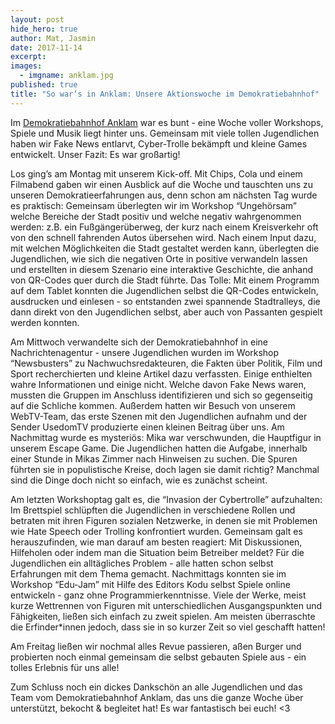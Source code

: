 ```yaml
---
layout: post
hide_hero: true
author: Mat, Jasmin
date: 2017-11-14
excerpt: 
images:
  - imgname: anklam.jpg
published: true
title: "So war’s in Anklam: Unsere Aktionswoche im Demokratiebahnhof"
---
```


Im [Demokratiebahnhof Anklam](http://www.demokratiebahnhof.de) war es bunt - eine Woche voller Workshops, Spiele und Musik liegt hinter uns. Gemeinsam mit viele tollen Jugendlichen haben wir Fake News entlarvt, Cyber-Trolle bekämpft und kleine Games entwickelt. Unser Fazit: Es war großartig! 

Los ging’s am Montag mit unserem Kick-off. Mit Chips, Cola und einem Filmabend gaben wir einen Ausblick auf die Woche und tauschten uns zu unseren Demokratieerfahrungen aus, denn schon am nächsten Tag wurde es praktisch: Gemeinsam überlegten wir im Workshop “Ungehörsam” welche Bereiche der Stadt positiv und welche negativ wahrgenommen werden: z.B. ein Fußgängerüberweg, der kurz nach einem Kreisverkehr oft von den schnell fahrenden Autos übersehen wird.  Nach einem Input dazu, mit welchen Möglichkeiten die Stadt gestaltet werden kann, überlegten die Jugendlichen, wie sich die negativen Orte in positive verwandeln lassen und erstellten in diesem Szenario eine interaktive Geschichte, die anhand von QR-Codes quer durch die Stadt führte. Das Tolle: Mit einem Programm auf dem Tablet konnten die Jugendlichen selbst die QR-Codes entwickeln, ausdrucken und einlesen - so entstanden zwei spannende Stadtralleys, die dann direkt von den Jugendlichen selbst, aber auch von Passanten gespielt werden konnten.

Am Mittwoch verwandelte sich der Demokratiebahnhof in eine Nachrichtenagentur - unsere Jugendlichen wurden im Workshop “Newsbusters” zu Nachwuchsredakteuren, die Fakten über Politik, Film und Sport recherchierten und kleine Artikel dazu verfassten. Einige enthielten wahre Informationen und einige nicht. Welche davon Fake News waren, mussten die Gruppen im Anschluss identifizieren und sich so gegenseitig auf die Schliche kommen. Außerdem hatten wir Besuch von unserem WebTV-Team, das erste Szenen mit den Jugendlichen aufnahm und der Sender UsedomTV produzierte einen kleinen Beitrag über uns. 
Am Nachmittag wurde es mysteriös: Mika war verschwunden, die Hauptfigur in unserem Escape Game. Die Jugendlichen hatten die Aufgabe, innerhalb einer Stunde in Mikas Zimmer nach Hinweisen zu suchen. Die Spuren führten sie in populistische Kreise, doch lagen sie damit richtig? Manchmal sind die Dinge doch nicht so einfach, wie es zunächst scheint.

Am letzten Workshoptag galt es, die “Invasion der Cybertrolle” aufzuhalten: Im Brettspiel schlüpften die Jugendlichen in verschiedene Rollen und betraten mit ihren Figuren sozialen Netzwerke, in denen sie mit Problemen wie Hate Speech oder Trolling konfrontiert wurden. Gemeinsam galt es herauszufinden, wie man darauf am besten reagiert: Mit Diskussionen, Hilfeholen oder indem man die Situation beim Betreiber meldet? Für die Jugendlichen ein alltägliches Problem - alle hatten schon selbst Erfahrungen mit dem Thema gemacht. 
Nachmittags konnten sie im Workshop “Edu-Jam” mit Hilfe des Editors Kodu selbst Spiele online entwickeln - ganz ohne Programmierkenntnisse. Viele der Werke, meist kurze Wettrennen von Figuren mit unterschiedlichen Ausgangspunkten und Fähigkeiten, ließen sich einfach zu zweit spielen. Am meisten überraschte die Erfinder*innen jedoch, dass sie in so kurzer Zeit so viel geschafft hatten!

Am Freitag ließen wir nochmal alles Revue passieren, aßen Burger und probierten noch einmal gemeinsam die selbst gebauten Spiele aus - ein tolles Erlebnis für uns alle!

Zum Schluss noch ein dickes Dankschön an alle Jugendlichen und das Team vom Demokratiebahnhof Anklam, das uns die ganze Woche über unterstützt, bekocht & begleitet hat! Es war fantastisch bei euch! <3
